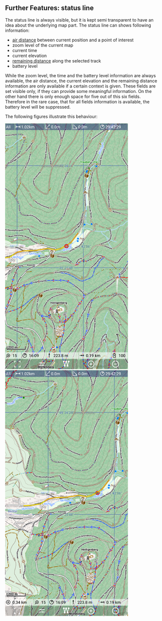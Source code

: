 ## Further Features: status line
 
The status line is always visible, but it is kept semi transparent to have an idea about the 
underlying map part. The status line can shows following information:
- [air distance](../AirDistance/airdistance.md) between current position and a point of interest
- zoom level of the current map 
- current time
- current elevation 
- [remaining distance](../Remaining/remaining.md) along the selected track
- battery level

While the zoom level, the time and the battery level information are always available,
the air distance, the current elevation and the remaining distance information are only 
available if a certain context is given. These fields are set visible only, if they can provide 
some meaningful information. On the other hand there is only enough space for five out of this 
six fields. Therefore in the rare case, that for all fields information is available, 
the battery level will be suppressed.

The following figures illustrate this behaviour:

<img src="./stat2.png" width="400" />&nbsp;
<img src="./stat1.png" width="400" />&nbsp;

